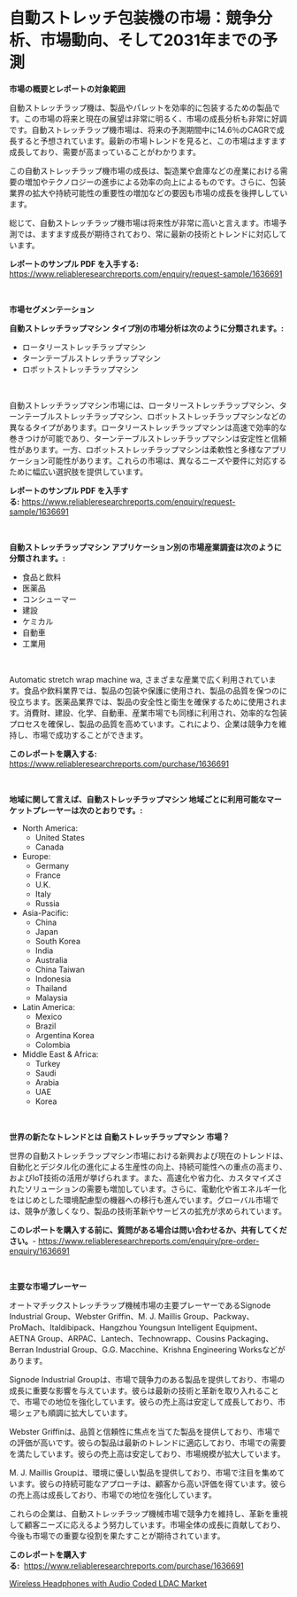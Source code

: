 <p><h1>自動ストレッチ包装機の市場：競争分析、市場動向、そして2031年までの予測</h1></p><p><strong>市場の概要とレポートの対象範囲</strong></p>
<p><p>自動ストレッチラップ機は、製品やパレットを効率的に包装するための製品です。この市場の将来と現在の展望は非常に明るく、市場の成長分析も非常に好調です。自動ストレッチラップ機市場は、将来の予測期間中に14.6％のCAGRで成長すると予想されています。最新の市場トレンドを見ると、この市場はますます成長しており、需要が高まっていることがわかります。</p><p>この自動ストレッチラップ機市場の成長は、製造業や倉庫などの産業における需要の増加やテクノロジーの進歩による効率の向上によるものです。さらに、包装業界の拡大や持続可能性の重要性の増加などの要因も市場の成長を後押ししています。</p><p>総じて、自動ストレッチラップ機市場は将来性が非常に高いと言えます。市場予測では、ますます成長が期待されており、常に最新の技術とトレンドに対応しています。</p></p>
<p><strong>レポートのサンプル PDF を入手する:</strong> <a href="https://www.reliableresearchreports.com/enquiry/request-sample/1636691">https://www.reliableresearchreports.com/enquiry/request-sample/1636691</a></p>
<p>&nbsp;</p>
<p><strong>市場セグメンテーション</strong></p>
<p><strong>自動ストレッチラップマシン タイプ別の市場分析は次のように分類されます。:</strong></p>
<p><ul><li>ロータリーストレッチラップマシン</li><li>ターンテーブルストレッチラップマシン</li><li>ロボットストレッチラップマシン</li></ul></p>
<p>&nbsp;</p>
<p><p>自動ストレッチラップマシン市場には、ロータリーストレッチラップマシン、ターンテーブルストレッチラップマシン、ロボットストレッチラップマシンなどの異なるタイプがあります。ロータリーストレッチラップマシンは高速で効率的な巻きつけが可能であり、ターンテーブルストレッチラップマシンは安定性と信頼性があります。一方、ロボットストレッチラップマシンは柔軟性と多様なアプリケーション可能性があります。これらの市場は、異なるニーズや要件に対応するために幅広い選択肢を提供しています。</p></p>
<p><strong>レポートのサンプル PDF を入手する:</strong>&nbsp;<a href="https://www.reliableresearchreports.com/enquiry/request-sample/1636691">https://www.reliableresearchreports.com/enquiry/request-sample/1636691</a></p>
<p>&nbsp;</p>
<p><strong> 自動ストレッチラップマシン アプリケーション別の市場産業調査は次のように分類されます。:</strong></p>
<p><ul><li>食品と飲料</li><li>医薬品</li><li>コンシューマー</li><li>建設</li><li>ケミカル</li><li>自動車</li><li>工業用</li></ul></p>
<p>&nbsp;</p>
<p><p>Automatic stretch wrap machine wa, さまざまな産業で広く利用されています。食品や飲料業界では、製品の包装や保護に使用され、製品の品質を保つのに役立ちます。医薬品業界では、製品の安全性と衛生を確保するために使用されます。消費財、建設、化学、自動車、産業市場でも同様に利用され、効率的な包装プロセスを確保し、製品の品質を高めています。これにより、企業は競争力を維持し、市場で成功することができます。</p></p>
<p><strong>このレポートを購入する:</strong>&nbsp; <a href="https://www.reliableresearchreports.com/purchase/1636691">https://www.reliableresearchreports.com/purchase/1636691</a></p>
<p>&nbsp;</p>
<p><strong>地域に関して言えば、自動ストレッチラップマシン 地域ごとに利用可能なマーケットプレーヤーは次のとおりです。:</strong></p>
<p><ul>
    <li>
        North America:
        <ul>
            <li>United States</li>
            <li>Canada</li>
        </ul>
    </li>
    <li>
        Europe:
        <ul>
            <li>Germany</li>
            <li>France</li>
            <li>U.K.</li>
            <li>Italy</li>
            <li>Russia</li>
        </ul>
    </li>
    <li>
        Asia-Pacific:
        <ul>
            <li>China</li>
            <li>Japan</li>
            <li>South Korea</li>
            <li>India</li>
            <li>Australia</li>
            <li>China Taiwan</li>
            <li>Indonesia</li>
            <li>Thailand</li>
            <li>Malaysia</li>
        </ul>
    </li>
    <li>
        Latin America:
        <ul>
            <li>Mexico</li>
            <li>Brazil</li>
            <li>Argentina Korea</li>
            <li>Colombia</li>
        </ul>
    </li>
    <li>
        Middle East & Africa:
        <ul>
            <li>Turkey</li>
            <li>Saudi</li>
            <li>Arabia</li>
            <li>UAE</li>
            <li>Korea</li>
        </ul>
    </li>
    </ul></p>
<p>&nbsp;</p>
<p><strong>世界の新たなトレンドとは 自動ストレッチラップマシン 市場？</strong></p>
<p><p>世界の自動ストレッチラップマシン市場における新興および現在のトレンドは、自動化とデジタル化の進化による生産性の向上、持続可能性への重点の高まり、およびIoT技術の活用が挙げられます。また、高速化や省力化、カスタマイズされたソリューションの需要も増加しています。さらに、電動化や省エネルギー化をはじめとした環境配慮型の機器への移行も進んでいます。グローバル市場では、競争が激しくなり、製品の技術革新やサービスの拡充が求められています。</p></p>
<p><strong>このレポートを購入する前に、質問がある場合は問い合わせるか、共有してください。</strong>- <a href="https://www.reliableresearchreports.com/enquiry/pre-order-enquiry/1636691">https://www.reliableresearchreports.com/enquiry/pre-order-enquiry/1636691</a></p>
<p>&nbsp;</p>
<p><strong>主要な市場プレーヤー</strong></p>
<p><p>オートマチックストレッチラップ機械市場の主要プレーヤーであるSignode Industrial Group、Webster Griffin、M. J. Maillis Group、Packway、ProMach、Italdibipack、Hangzhou Youngsun Intelligent Equipment、AETNA Group、ARPAC、Lantech、Technowrapp、Cousins Packaging、Berran Industrial Group、G.G. Macchine、Krishna Engineering Worksなどがあります。</p><p>Signode Industrial Groupは、市場で競争力のある製品を提供しており、市場の成長に重要な影響を与えています。彼らは最新の技術と革新を取り入れることで、市場での地位を強化しています。彼らの売上高は安定して成長しており、市場シェアも順調に拡大しています。</p><p>Webster Griffinは、品質と信頼性に焦点を当てた製品を提供しており、市場での評価が高いです。彼らの製品は最新のトレンドに適応しており、市場での需要を満たしています。彼らの売上高は安定しており、市場規模が拡大しています。</p><p>M. J. Maillis Groupは、環境に優しい製品を提供しており、市場で注目を集めています。彼らの持続可能なアプローチは、顧客から高い評価を得ています。彼らの売上高は成長しており、市場での地位を強化しています。</p><p>これらの企業は、自動ストレッチラップ機械市場で競争力を維持し、革新を重視して顧客ニーズに応えるよう努力しています。市場全体の成長に貢献しており、今後も市場での重要な役割を果たすことが期待されています。</p></p>
<p><strong>このレポートを購入する:</strong>&nbsp;&nbsp;<a href="https://www.reliableresearchreports.com/purchase/1636691">https://www.reliableresearchreports.com/purchase/1636691</a></p>
<p><p><a href="https://github.com/Chiragrp22/Market-Research-Report-List-3/blob/main/wireless-headphones-with-audio-coded-ldac-market.md">Wireless Headphones with Audio Coded LDAC Market</a></p></p>